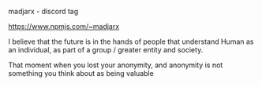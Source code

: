 madjarx - discord tag

https://www.npmjs.com/~madjarx


I believe that the future is in the hands of people that understand Human as an individual, as part of a group / greater entity and society.

That moment when you lost your anonymity, and anonymity is not something you think about as being valuable





